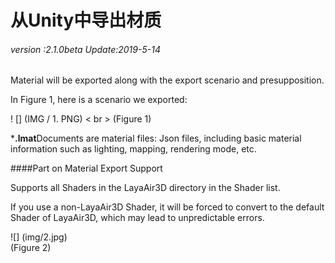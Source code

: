 # 从Unity中导出材质

###### *version :2.1.0beta   Update:2019-5-14*

Material will be exported along with the export scenario and presupposition.

In Figure 1, here is a scenario we exported:

! [] (IMG / 1. PNG) < br > (Figure 1)

***.lmat**Documents are material files: Json files, including basic material information such as lighting, mapping, rendering mode, etc.

####Part on Material Export Support

Supports all Shaders in the LayaAir3D directory in the Shader list.

If you use a non-LayaAir3D Shader, it will be forced to convert to the default Shader of LayaAir3D, which may lead to unpredictable errors.

![] (img/2.jpg)<br> (Figure 2)